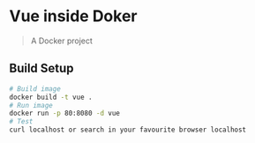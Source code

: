 # Vue inside Doker

> A Docker project

## Build Setup

``` bash
# Build image
docker build -t vue .
# Run image
docker run -p 80:8080 -d vue
# Test
curl localhost or search in your favourite browser localhost
